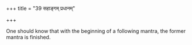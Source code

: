 +++
title = "39 सहाङ्गम् प्रधानम्"

+++

One should know that with the beginning of a following mantra, the former mantra is finished.


